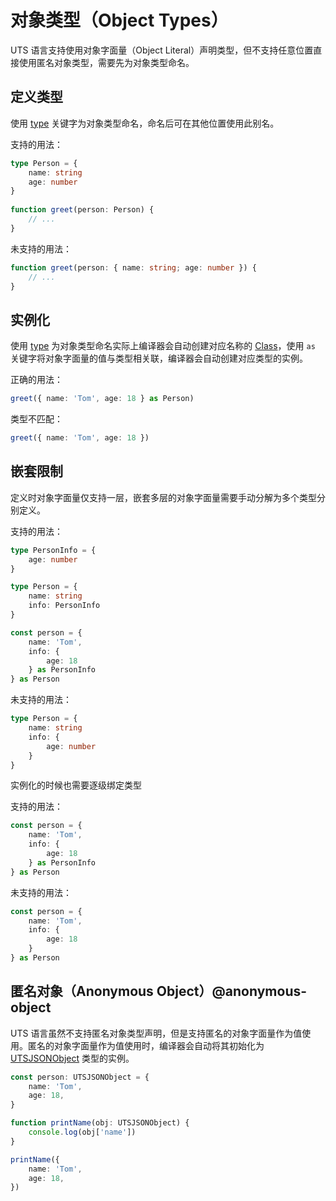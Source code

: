 # 对象类型（Object Types）

UTS 语言支持使用对象字面量（Object Literal）声明类型，但不支持任意位置直接使用匿名对象类型，需要先为对象类型命名。

## 定义类型

使用 [type](./type-aliases.md) 关键字为对象类型命名，命名后可在其他位置使用此别名。

支持的用法：

```ts
type Person = {
    name: string
    age: number
}
 
function greet(person: Person) {
    // ...
}
```

未支持的用法：

```ts
function greet(person: { name: string; age: number }) {
    // ...
}
```

## 实例化

使用 [type](./type-aliases.md) 为对象类型命名实际上编译器会自动创建对应名称的 [Class](./class.md)，使用 `as` 关键字将对象字面量的值与类型相关联，编译器会自动创建对应类型的实例。

正确的用法：

```ts
greet({ name: 'Tom', age: 18 } as Person)
```

类型不匹配：

```ts
greet({ name: 'Tom', age: 18 })
```

## 嵌套限制

定义时对象字面量仅支持一层，嵌套多层的对象字面量需要手动分解为多个类型分别定义。

支持的用法：

```ts
type PersonInfo = {
    age: number
}

type Person = {
    name: string
    info: PersonInfo
}

const person = {
    name: 'Tom',
    info: {
        age: 18
    } as PersonInfo
} as Person
```

未支持的用法：

```ts
type Person = {
    name: string
    info: {
        age: number
    }
}
```

实例化的时候也需要逐级绑定类型

支持的用法：

```ts
const person = {
    name: 'Tom',
    info: {
        age: 18
    } as PersonInfo
} as Person
```

未支持的用法：

```ts
const person = {
    name: 'Tom',
    info: {
        age: 18
    }
} as Person
```

## 匿名对象（Anonymous Object）@anonymous-object

UTS 语言虽然不支持匿名对象类型声明，但是支持匿名的对象字面量作为值使用。匿名的对象字面量作为值使用时，编译器会自动将其初始化为 [UTSJSONObject](./buildin-object-api/utsjsonobject.md) 类型的实例。

```ts
const person: UTSJSONObject = {
    name: 'Tom',
    age: 18,
}
```

```ts
function printName(obj: UTSJSONObject) {
    console.log(obj['name'])
}

printName({
    name: 'Tom',
    age: 18,
})
```

